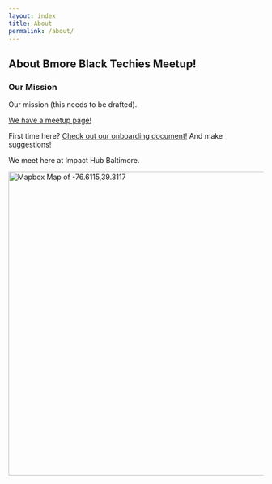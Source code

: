 ```yaml
---
layout: index
title: About
permalink: /about/
---
```


## About Bmore Black Techies Meetup!

### Our Mission

Our mission (this needs to be drafted).

[We have a meetup page!](https://www.meetup.com/Baltimore-Black-Techies-Meetup/)

First time here? [Check out our onboarding document!](https://drive.google.com/open?id=1JujPe0QZ8ag9k75vNo1eAEZqVrf3yFPAWMcMHWfmlak) And make suggestions!

We meet here at Impact Hub Baltimore.

<img width="600" src="https://api.mapbox.com/styles/v1/mapbox/dark-v9/static/pin-s-marker+285A98(-76.6115,39.3117)/-76.6115,39.3117,15,0/600x300@2x?access_token=pk.eyJ1Ijoic2Ryb2FkaWU5MiIsImEiOiJjajkzMzkybDUzcWN3MzNxejNnbjdhajF5In0.717jOSeT14tzQMlXBNbq-A" alt="Mapbox Map of -76.6115,39.3117">
